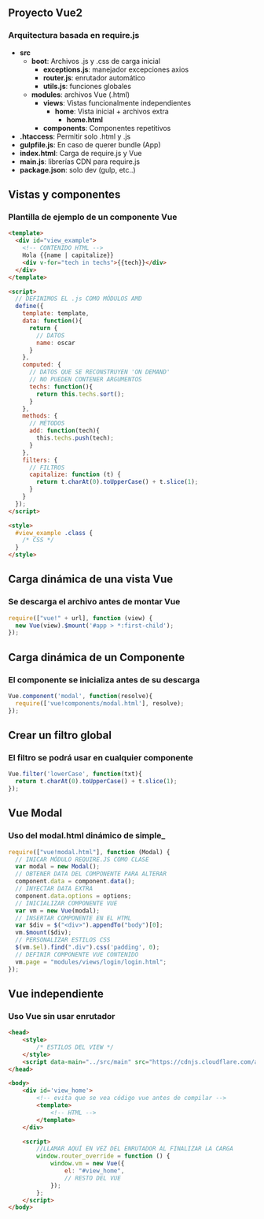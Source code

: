 ## Proyecto Vue2
### Arquitectura basada en require.js

- **src**
  - **boot**: Archivos .js y .css de carga inicial
    - **exceptions.js**: manejador excepciones axios
    - **router.js**: enrutador automático
    - **utils.js**: funciones globales
  - **modules**: archivos Vue (.html)
    - **views**: Vistas funcionalmente independientes
      - **home**: Vista inicial + archivos extra
        - **home.html**
    - **components**: Componentes repetitivos
- **.htaccess**: Permitir solo .html y .js
- **gulpfile.js**: En caso de querer bundle (App)
- **index.html**: Carga de require.js y Vue
- **main.js**: librerías CDN para require.js
- **package.json**: solo dev (gulp, etc..)

## Vistas y componentes
### Plantilla de ejemplo de un componente Vue

``` html
<template>
  <div id="view_example">
    <!-- CONTENIDO HTML -->
    Hola {{name | capitalize}}
    <div v-for="tech in techs">{{tech}}</div>
  </div>
</template>

<script>
  // DEFINIMOS EL .js COMO MÓDULOS AMD
  define({
    template: template,
    data: function(){
      return {
        // DATOS
        name: oscar
      }
    },
    computed: {
      // DATOS QUE SE RECONSTRUYEN 'ON DEMAND'
      // NO PUEDEN CONTENER ARGUMENTOS
      techs: function(){
        return this.techs.sort();
      }
    },
    methods: {
      // MÉTODOS
      add: function(tech){
        this.techs.push(tech);
      }
    },
    filters: {
      // FILTROS
      capitalize: function (t) {
        return t.charAt(0).toUpperCase() + t.slice(1);
      }
    }
  });
</script>

<style>
  #view_example .class {
    /* CSS */
  }
</style>
```

## Carga dinámica de una vista Vue
###  Se descarga el archivo antes de montar Vue

``` js
require(["vue!" + url], function (view) {
  new Vue(view).$mount('#app > *:first-child');
});
```

## Carga dinámica de un Componente
### El componente se inicializa antes de su descarga

``` js
Vue.component('modal', function(resolve){
  require(['vue!components/modal.html'], resolve);
});
```

## Crear un filtro global
### El filtro se podrá usar en cualquier componente

``` js
Vue.filter('lowerCase', function(txt){
  return t.charAt(0).toUpperCase() + t.slice(1);
});
```

## Vue Modal
### Uso del modal.html dinámico de simple_

``` js
require(["vue!modal.html"], function (Modal) {
  // INICAR MÓDULO REQUIRE.JS COMO CLASE
  var modal = new Modal();
  // OBTENER DATA DEL COMPONENTE PARA ALTERAR
  component.data = component.data();
  // INYECTAR DATA EXTRA
  component.data.options = options;
  // INICIALIZAR COMPONENTE VUE
  var vm = new Vue(modal);
  // INSERTAR COMPONENTE EN EL HTML
  var $div = $("<div>").appendTo("body")[0];
  vm.$mount($div);
  // PERSONALIZAR ESTILOS CSS
  $(vm.$el).find(".div").css('padding', 0);
  // DEFINIR COMPONENTE VUE CONTENIDO
  vm.page = "modules/views/login/login.html";
});
```

## Vue independiente
### Uso Vue sin usar enrutador

```html
<head>
    <style>
        /* ESTILOS DEL VIEW */
    </style>
    <script data-main="../src/main" src="https://cdnjs.cloudflare.com/ajax/libs/require.js/2.3.5/require.js"></script>
</head>

<body>
    <div id='view_home'>
        <!-- evita que se vea código vue antes de compilar -->
        <template>
            <!-- HTML -->
        </template>
    </div>

    <script>        
        //LLAMAR AQUÍ EN VEZ DEL ENRUTADOR AL FINALIZAR LA CARGA
        window.router_override = function () {            
            window.vm = new Vue({
                el: "#view_home",
                // RESTO DEL VUE
            });
        };
    </script>
</body>
```
